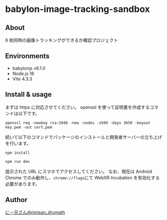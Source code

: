 # babylon-image-tracking-sandbox

## About

6 枚同時の画像トラッキングができるか確認プロジェクト

## Environments

- babylonjs v6.1.0
- Node.js 16
- Vite 4.3.3

## Install & usage

まずは https に対応させてください。
openssl を使って証明書を作成するコマンドは以下です。

```
openssl req -newkey rsa:2048 -new -nodes -x509 -days 3650 -keyout key.pem -out cert.pem
```

続いて以下のコマンドでパッケージのインストールと開発者サーバーの立ち上げを行います。

```
npm install

npm run dev
```

提示された URL にスマホでアクセスしてください。
なお、現在は Android Chrome でのみ動作し、`chrome://flags`にて WebXR Incubation を有効化する必要があります。

## Author

[にー兄さん@ninisan_drumath](https://twitter.com/ninisan_drumath)

